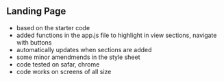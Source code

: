 ## Landing Page

- based on the starter code
- added functions in the app.js file to highlight in view sections, navigate with buttons
- automatically updates when sections are added
- some minor amendmends in the style sheet
- code tested on safar, chrome 
- code works on screens of all size
